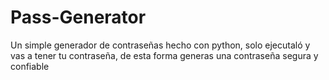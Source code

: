 # Pass-Generator
Un simple generador de contraseñas hecho con python, solo ejecutaló y vas a tener tu contraseña, de esta forma generas una contraseña segura y confiable
